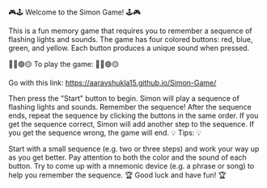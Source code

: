 🎮🕹️ Welcome to the Simon Game! 🕹️🎮

This is a fun memory game that requires you to remember a sequence of flashing lights and sounds. The game has four colored buttons: red, blue, green, and yellow. Each button produces a unique sound when pressed.

🔴🔵🟢🟡 To play the game: 🔴🔵🟢🟡

Go with this link: https://aaravshukla15.github.io/Simon-Game/

Then press the "Start" button to begin.
Simon will play a sequence of flashing lights and sounds. Remember the sequence!
After the sequence ends, repeat the sequence by clicking the buttons in the same order.
If you get the sequence correct, Simon will add another step to the sequence.
If you get the sequence wrong, the game will end.
💡 Tips: 💡

Start with a small sequence (e.g. two or three steps) and work your way up as you get better.
Pay attention to both the color and the sound of each button.
Try to come up with a mnemonic device (e.g. a phrase or song) to help you remember the sequence.
🏆 Good luck and have fun! 🏆
